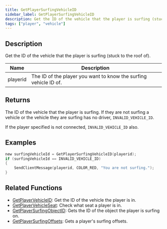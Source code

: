 ```yaml
---
title: GetPlayerSurfingVehicleID
sidebar_label: GetPlayerSurfingVehicleID
description: Get the ID of the vehicle that the player is surfing (stuck to the roof of).
tags: ["player", "vehicle"]
---
```


## Description

Get the ID of the vehicle that the player is surfing (stuck to the roof of).

| Name     | Description                                                      |
| -------- | ---------------------------------------------------------------- |
| playerid | The ID of the player you want to know the surfing vehicle ID of. |

## Returns

The ID of the vehicle that the player is surfing. If they are not surfing a vehicle or the vehicle they are surfing has no driver, `INVALID_VEHICLE_ID`.

If the player specified is not connected, `INVALID_VEHICLE_ID` also.

## Examples

```c
new surfingVehicleId = GetPlayerSurfingVehicleID(playerid);
if (surfingVehicleId == INVALID_VEHICLE_ID)
{
	SendClientMessage(playerid, COLOR_RED, "You are not surfing.");
}
```

## Related Functions

- [GetPlayerVehicleID](GetPlayerVehicleID): Get the ID of the vehicle the player is in.
- [GetPlayerVehicleSeat](GetPlayerVehicleSeat): Check what seat a player is in.
- [GetPlayerSurfingObjectID](GetPlayerSurfingObjectID): Gets the ID of the object the player is surfing on.
- [GetPlayerSurfingOffsets](GetPlayerSurfingOffsets): Gets a player's surfing offsets.
